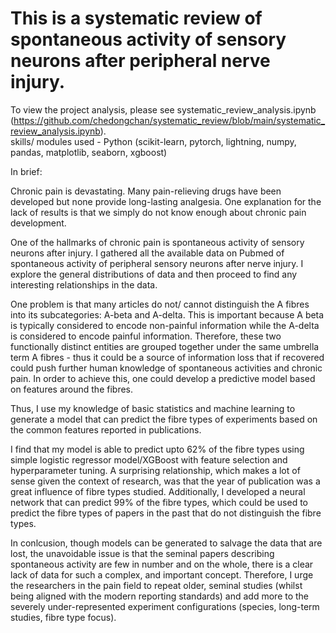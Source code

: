 # This is a systematic review of spontaneous activity of sensory neurons after peripheral nerve injury. 

To view the project analysis, please see systematic_review_analysis.ipynb (https://github.com/chedongchan/systematic_review/blob/main/systematic_review_analysis.ipynb).   
skills/ modules used - Python (scikit-learn, pytorch, lightning, numpy, pandas, matplotlib, seaborn, xgboost)

In brief: 

Chronic pain is devastating. Many pain-relieving drugs have been developed but none provide long-lasting analgesia. 
One explanation for the lack of results is that we simply do not know enough about chronic pain development. 

One of the hallmarks of chronic pain is spontaneous activity of sensory neurons after injury. 
I gathered all the available data on Pubmed of spontaneous activity of peripheral sensory neurons after nerve injury.
I explore the general distributions of data and then proceed to find any interesting relationships in the data. 

One problem is that many articles do not/ cannot distinguish the A fibres into its subcategories: A-beta and A-delta. 
This is important because A beta is typically considered to encode non-painful information while the A-delta is considered to encode painful information. Therefore, these two functionally distinct entities are grouped together under the same umbrella term A fibres - thus it could be a source of information loss that if recovered could push further human knowledge of spontaneous activities and chronic pain. In order to achieve this, one could develop a predictive model based on features around the fibres.

Thus, I use my knowledge of basic statistics and machine learning to generate a model that can predict the fibre types of experiments based on the common features reported in publications. 

I find that my model is able to predict upto 62% of the fibre types using simple logistic regressor model/XGBoost with feature selection and hyperparameter tuning. A surprising relationship, which makes a lot of sense given the context of research, was that the year of publication was a great influence of fibre types studied. Additionally, I developed a neural network that can predict 99% of the fibre types, which could be used to predict the fibre types of papers in the past that do not distinguish the fibre types. 

In conlcusion, though models can be generated to salvage the data that are lost, the unavoidable issue is that the seminal papers describing spontaneous activity are few in number and on the whole, there is a clear lack of data for such a complex, and important concept. Therefore, I urge the researchers in the pain field to repeat older, seminal studies (whilst being aligned with the modern reporting standards) and add more to the severely under-represented experiment configurations (species, long-term studies, fibre type focus).
